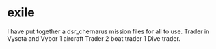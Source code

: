 # exile
I have put together a dsr_chernarus mission files for all to use.
Trader in Vysota and Vybor
1 aircraft Trader
2 boat trader
1 Dive trader.
